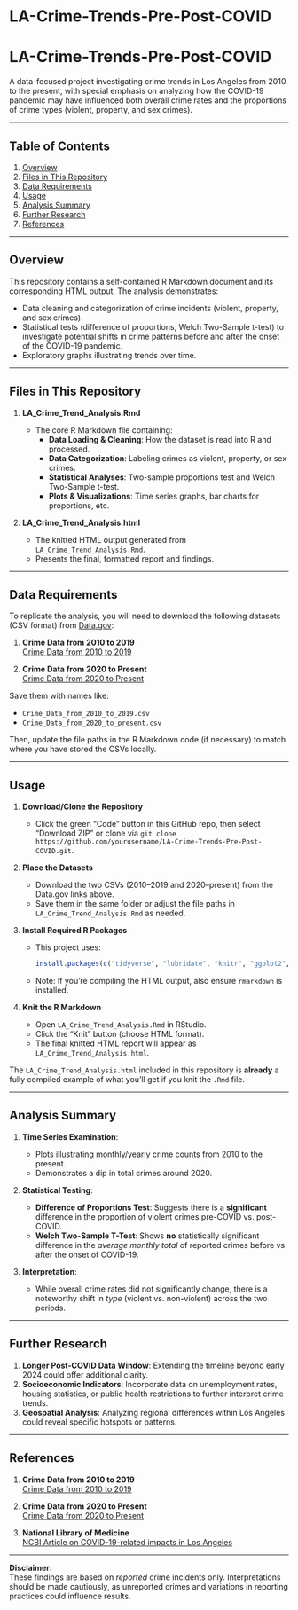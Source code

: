 # LA-Crime-Trends-Pre-Post-COVID

# LA-Crime-Trends-Pre-Post-COVID

A data-focused project investigating crime trends in Los Angeles from 2010 to the present, with special emphasis on analyzing how the COVID-19 pandemic may have influenced both overall crime rates and the proportions of crime types (violent, property, and sex crimes).

---

## Table of Contents

1. [Overview](#overview)  
2. [Files in This Repository](#files-in-this-repository)  
3. [Data Requirements](#data-requirements)  
4. [Usage](#usage)  
5. [Analysis Summary](#analysis-summary)  
6. [Further Research](#further-research)  
7. [References](#references)

---

## Overview
This repository contains a self-contained R Markdown document and its corresponding HTML output. The analysis demonstrates:
- Data cleaning and categorization of crime incidents (violent, property, and sex crimes).
- Statistical tests (difference of proportions, Welch Two-Sample t-test) to investigate potential shifts in crime patterns before and after the onset of the COVID-19 pandemic.
- Exploratory graphs illustrating trends over time.

---

## Files in This Repository

1. **LA_Crime_Trend_Analysis.Rmd**  
   - The core R Markdown file containing:
     - **Data Loading & Cleaning**: How the dataset is read into R and processed.
     - **Data Categorization**: Labeling crimes as violent, property, or sex crimes.
     - **Statistical Analyses**: Two-sample proportions test and Welch Two-Sample t-test.
     - **Plots & Visualizations**: Time series graphs, bar charts for proportions, etc.  

2. **LA_Crime_Trend_Analysis.html**  
   - The knitted HTML output generated from `LA_Crime_Trend_Analysis.Rmd`.
   - Presents the final, formatted report and findings.

---

## Data Requirements
To replicate the analysis, you will need to download the following datasets (CSV format) from [Data.gov](https://catalog.data.gov/):
1. **Crime Data from 2010 to 2019**  
   [Crime Data from 2010 to 2019](https://catalog.data.gov/dataset/crime-data-from-2010-to-2019)

2. **Crime Data from 2020 to Present**  
   [Crime Data from 2020 to Present](https://catalog.data.gov/dataset/crime-data-from-2020-to-present)

Save them with names like:
- `Crime_Data_from_2010_to_2019.csv`
- `Crime_Data_from_2020_to_present.csv`

Then, update the file paths in the R Markdown code (if necessary) to match where you have stored the CSVs locally.

---

## Usage

1. **Download/Clone the Repository**  
   - Click the green “Code” button in this GitHub repo, then select “Download ZIP” or clone via `git clone https://github.com/yourusername/LA-Crime-Trends-Pre-Post-COVID.git`.

2. **Place the Datasets**  
   - Download the two CSVs (2010–2019 and 2020–present) from the Data.gov links above.
   - Save them in the same folder or adjust the file paths in `LA_Crime_Trend_Analysis.Rmd` as needed.

3. **Install Required R Packages**  
   - This project uses:
     ```r
     install.packages(c("tidyverse", "lubridate", "knitr", "ggplot2", "dplyr"))
     ```
   - Note: If you’re compiling the HTML output, also ensure `rmarkdown` is installed.

4. **Knit the R Markdown**  
   - Open `LA_Crime_Trend_Analysis.Rmd` in RStudio.
   - Click the “Knit” button (choose HTML format).
   - The final knitted HTML report will appear as `LA_Crime_Trend_Analysis.html`.

The `LA_Crime_Trend_Analysis.html` included in this repository is **already** a fully compiled example of what you’ll get if you knit the `.Rmd` file.

---

## Analysis Summary

1. **Time Series Examination**:  
   - Plots illustrating monthly/yearly crime counts from 2010 to the present.  
   - Demonstrates a dip in total crimes around 2020.

2. **Statistical Testing**:  
   - **Difference of Proportions Test**: Suggests there is a **significant** difference in the proportion of violent crimes pre-COVID vs. post-COVID.  
   - **Welch Two-Sample T-Test**: Shows **no** statistically significant difference in the *average monthly total* of reported crimes before vs. after the onset of COVID-19.

3. **Interpretation**:  
   - While overall crime rates did not significantly change, there is a noteworthy shift in *type* (violent vs. non-violent) across the two periods.

---

## Further Research
1. **Longer Post-COVID Data Window**: Extending the timeline beyond early 2024 could offer additional clarity.  
2. **Socioeconomic Indicators**: Incorporate data on unemployment rates, housing statistics, or public health restrictions to further interpret crime trends.  
3. **Geospatial Analysis**: Analyzing regional differences within Los Angeles could reveal specific hotspots or patterns.  

---

## References
1. **Crime Data from 2010 to 2019**  
   [Crime Data from 2010 to 2019](https://catalog.data.gov/dataset/crime-data-from-2010-to-2019)

2. **Crime Data from 2020 to Present**  
   [Crime Data from 2020 to Present](https://catalog.data.gov/dataset/crime-data-from-2020-to-present)

3. **National Library of Medicine**  
   [NCBI Article on COVID-19-related impacts in Los Angeles](https://www.ncbi.nlm.nih.gov/pmc/articles/PMC7996058/)

---

**Disclaimer**:  
These findings are based on *reported* crime incidents only. Interpretations should be made cautiously, as unreported crimes and variations in reporting practices could influence results.  
